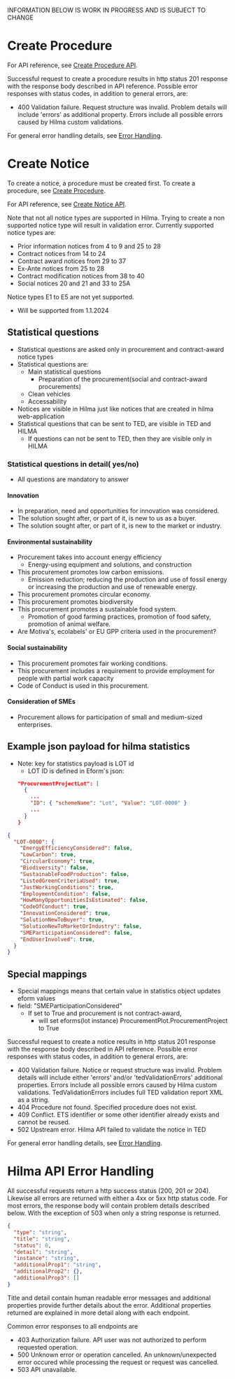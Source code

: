 INFORMATION BELOW IS WORK IN PROGRESS AND IS SUBJECT TO CHANGE

# Create Procedure
<a name="create-procedure"></a>

For API reference, see [Create Procedure API](https://hns-hilma-test-apim.developer.azure-api.net/api-details#api=ets-write-eforms-api&operation=post-external-write-v1-procedure).

Successful request to create a procedure results in http status 201 response with the response body described in API reference. Possible error responses with status codes, in addition to general errors, are:

- 400 Validation failure. Request structure was invalid. Problem details will include 'errors' as additional property. Errors include all possible errors caused by Hilma custom validations.

For general error handling details, see [Error Handling](#error-handling).

# Create Notice
<a name="create-notice"></a>

To create a notice, a procedure must be created first. To create a procedure, see [Create Procedure](#create-procedure).

For API reference, see [Create Notice API](https://hns-hilma-test-apim.developer.azure-api.net/api-details#api=ets-write-eforms-api&operation=post-external-write-v1-procedure-procedureid-notice-etsidentifier).

Note that not all notice types are supported in Hilma. Trying to create a non supported notice type will result in validation error. Currently supported notice types are:
- Prior information notices from 4 to 9 and 25 to 28
- Contract notices from 14 to 24
- Contract award notices from 29 to 37
- Ex-Ante notices from 25 to 28
- Contract modification notices from 38 to 40
- Social notices 20 and 21 and 33 to 25A

Notice types E1 to E5 are not yet supported.
  - Will be supported from 1.1.2024

## Statistical questions

- Statistical questions are asked only in procurement and contract-award notice types
- Statistical questions are:
  - Main statistical questions
    - Preparation of the procurement(social and contract-award  procurements)
  - Clean vehicles
  - Accessability
- Notices are visible in Hilma just like notices that are created in hilma web-application
- Statistical questions that can be sent to TED, are visible in TED and HILMA
  - If questions can not be sent to TED, then they are visible only in HILMA

### Statistical questions in detail( yes/no)
  - All questions are mandatory to answer

#### Innovation
  - In preparation, need and opportunities for innovation was considered.
  - The solution sought after, or part of it, is new to us as a buyer. 
  - The solution sought after, or part of it, is new to the market or industry. 

#### Environmental sustainability
  - Procurement takes into account energy efficiency
    - Energy-using equipment and solutions, and construction
  - This procurement promotes low carbon emissions. 
    - Emission reduction; reducing the production and use of fossil energy or increasing the production and use of renewable energy.
  - This procurement promotes circular economy.
  - This procurement promotes biodiversity
  - This procurement promotes a sustainable food system.
    - Promotion of good farming practices, promotion of food safety, promotion of animal welfare.
  - Are Motiva's, ecolabels' or EU GPP criteria used in the procurement? 

#### Social sustainability
  - This procurement promotes fair working conditions. 
  - This procurement includes a requirement to provide employment for people with partial work capacity
  - Code of Conduct is used in this procurement. 

#### Consideration of SMEs
  - Procurement allows for participation of small and medium-sized enterprises.

## Example json payload for hilma statistics

- Note: key for statistics payload is LOT id
  - LOT ID is defined in Eform's json:
  ```json
  "ProcurementProjectLot": [
    {
      ...
      "ID": { "schemeName": "Lot", "Value": "LOT-0000" }
      ...
    }
  }
  ```

```json
{
  "LOT-0000": {
    "EnergyEfficiencyConsidered": false,
    "LowCarbon": true,
    "CircularEconomy": true,
    "Biodiversity": false,
    "SustainableFoodProduction": false,
    "ListedGreenCriteriaUsed": true,
    "JustWorkingConditions": true,
    "EmploymentCondition": false,
    "HowManyOpportunitiesIsEstimated": false,
    "CodeOfConduct": true,
    "InnovationConsidered": true,
    "SolutionNewToBuyer": true,
    "SolutionNewToMarketOrIndustry": false,
    "SMEParticipationConsidered": false,
    "EndUserInvolved": true,
  }
}

```

## Special mappings
  - Special mappings means that certain value in statistics object updates eform values
  - field: "SMEParticipationConsidered"
    - If set to True and procurement is not contract-award,
      -  will set eforms(lot instance) ProcurementPlot.ProcurementProject to True



Successful request to create a notice results in http status 201 response with the response body described in API reference. Possible error responses with status codes, in addition to general errors, are:

- 400 Validation failure. Notice or request structure was invalid. Problem details will include either 'errors' and/or 'tedValidationErrors' additional properties. Errors include all possible errors caused by Hilma custom validations. TedValidationErrors includes full TED validation report XML as a string.
- 404 Procedure not found. Specified procedure does not exist.
- 409 Conflict. ETS identifier or some other identifier already exists and cannot be reused.
- 502 Upstream error. Hilma API failed to validate the notice in TED

For general error handling details, see [Error Handling](#error-handling).

# Hilma API Error Handling
<a name="error-handling"></a>

All successful requests return a http success status (200, 201 or 204). Likewise all errors are returned with either a 4xx or 5xx http status code. For most errors, the response body will contain problem details described below. With the exception of 503 when only a string response is returned.

```json
{
  "type": "string",
  "title": "string",
  "status": 0,
  "detail": "string",
  "instance": "string",
  "additionalProp1": "string",
  "additionalProp2": {},
  "additionalProp3": []
}
```

Title and detail contain human readable error messages and additional properties provide further details about the error. Additional properties returned are explained in more detail along with each endpoint.

Common error responses to all endpoints are
- 403 Authorization failure. API user was not authorized to perform requested operation.
- 500 Unknown error or operation cancelled. An unknown/unexpected error occured while processing the request or request was cancelled.
- 503 API unavailable.

